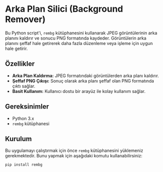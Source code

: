 # Arka Plan Silici (Background Remover)

Bu Python script'i, `rembg` kütüphanesini kullanarak JPEG görüntülerinin arka planını kaldırır ve sonucu PNG formatında kaydeder. Görüntülerin arka planını şeffaf hale getirerek daha fazla düzenleme veya işleme için uygun hale getirir.

## Özellikler

- **Arka Plan Kaldırma:** JPEG formatındaki görüntülerden arka planı kaldırır.
- **Şeffaf PNG Çıkışı:** Sonuç olarak arka planı şeffaf olan PNG formatında çıktı sağlar.
- **Basit Kullanım:** Kullanıcı dostu bir arayüz ile kolay kullanım sağlar.

## Gereksinimler

- Python 3.x
- `rembg` kütüphanesi

## Kurulum

Bu uygulamayı çalıştırmak için önce `rembg` kütüphanesini yüklemeniz gerekmektedir. Bunu yapmak için aşağıdaki komutu kullanabilirsiniz:

```sh
pip install rembg

